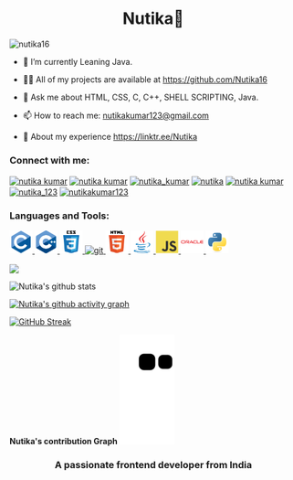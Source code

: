 
<h1 align="center">Nutika💫</h1>
<p> <img src="https://komarev.com/ghpvc/?username=Nutika16&label=Profile%20views&color=0e19b4&style=flat-square" alt="nutika16"/> </p>

 - 🌱 I’m currently Leaning Java.
 
 - 👨‍💻 All of my projects are available at https://github.com/Nutika16
 
 - 💬 Ask me about HTML, CSS, C, C++, SHELL SCRIPTING, Java. 
 
 - 📫 How to reach me: nutikakumar123@gmail.com
 
 - 📝 About my experience https://linktr.ee/Nutika

   
<h3 align="left">Connect with me:</h3>
<p align="left">
<a href="https://linkedin.com/in/nutika kumar" target="blank"><img align="center" src="https://raw.githubusercontent.com/rahuldkjain/github-profile-readme-generator/master/src/images/icons/Social/linked-in-alt.svg" alt="nutika kumar" height="30" width="40" /></a>
<a href="https://stackoverflow.com/users/nutika kumar" target="blank"><img align="center" src="https://raw.githubusercontent.com/rahuldkjain/github-profile-readme-generator/master/src/images/icons/Social/stack-overflow.svg" alt="nutika kumar" height="30" width="40" /></a>
<a href="https://instagram.com/nutika_kumar" target="blank"><img align="center" src="https://raw.githubusercontent.com/rahuldkjain/github-profile-readme-generator/master/src/images/icons/Social/instagram.svg" alt="nutika_kumar" height="30" width="40" /></a>
<a href="https://www.codechef.com/users/nutika" target="blank"><img align="center" src="https://cdn.jsdelivr.net/npm/simple-icons@3.1.0/icons/codechef.svg" alt="nutika" height="30" width="40" /></a>
<a href="https://www.hackerrank.com/nutika kumar" target="blank"><img align="center" src="https://raw.githubusercontent.com/rahuldkjain/github-profile-readme-generator/master/src/images/icons/Social/hackerrank.svg" alt="nutika kumar" height="30" width="40" /></a>
<a href="https://www.leetcode.com/nutika_123" target="blank"><img align="center" src="https://raw.githubusercontent.com/rahuldkjain/github-profile-readme-generator/master/src/images/icons/Social/leet-code.svg" alt="nutika_123" height="30" width="40" /></a>
<a href="https://auth.geeksforgeeks.org/user/nutikakumar123" target="blank"><img align="center" src="https://raw.githubusercontent.com/rahuldkjain/github-profile-readme-generator/master/src/images/icons/Social/geeks-for-geeks.svg" alt="nutikakumar123" height="30" width="40" /></a>
</p>

<h3 align="left">Languages and Tools:</h3>
<p align="left"> <a href="https://www.cprogramming.com/" target="_blank" rel="noreferrer"> <img src="https://raw.githubusercontent.com/devicons/devicon/master/icons/c/c-original.svg" alt="c" width="40" height="40"/> </a> <a href="https://www.w3schools.com/cpp/" target="_blank" rel="noreferrer"> <img src="https://raw.githubusercontent.com/devicons/devicon/master/icons/cplusplus/cplusplus-original.svg" alt="cplusplus" width="40" height="40"/> </a> <a href="https://www.w3schools.com/css/" target="_blank" rel="noreferrer"> <img src="https://raw.githubusercontent.com/devicons/devicon/master/icons/css3/css3-original-wordmark.svg" alt="css3" width="40" height="40"/> </a> <a href="https://git-scm.com/" target="_blank" rel="noreferrer"> <img src="https://www.vectorlogo.zone/logos/git-scm/git-scm-icon.svg" alt="git" width="40" height="40"/> </a> <a href="https://www.w3.org/html/" target="_blank" rel="noreferrer"> <img src="https://raw.githubusercontent.com/devicons/devicon/master/icons/html5/html5-original-wordmark.svg" alt="html5" width="40" height="40"/> </a> <a href="https://www.java.com" target="_blank" rel="noreferrer"> <img src="https://raw.githubusercontent.com/devicons/devicon/master/icons/java/java-original.svg" alt="java" width="40" height="40"/> </a> <a href="https://developer.mozilla.org/en-US/docs/Web/JavaScript" target="_blank" rel="noreferrer"> <img src="https://raw.githubusercontent.com/devicons/devicon/master/icons/javascript/javascript-original.svg" alt="javascript" width="40" height="40"/> </a> <a href="https://www.oracle.com/" target="_blank" rel="noreferrer"> <img src="https://raw.githubusercontent.com/devicons/devicon/master/icons/oracle/oracle-original.svg" alt="oracle" width="40" height="40"/> </a> <a href="https://www.python.org" target="_blank" rel="noreferrer"> <img src="https://raw.githubusercontent.com/devicons/devicon/master/icons/python/python-original.svg" alt="python" width="40" height="40"/> </a> </p>




<!--[![Nutika's github activity graph](https://github-readme-activity-graph.cyclic.app/graph?username=nutika16&theme=react)](https://github.com/nutika16/github-readme-activity-graph)-->

<a href=""> <img align="center" src="https://github-readme-stats-sigma-five.vercel.app/api/top-langs/?username=nutika16&theme=react&line_height=40&hide=css"/> </a>

![Nutika's github stats](https://github-readme-stats2-blush.vercel.app/api?username=nutika16&theme=react&showicons=true)

[![Nutika's github activity graph](https://github-readme-activity-graph.vercel.app/graph?username=nutika16&theme=react)](https://github.com/nutika16/github-readme-activity-graph)


[![GitHub Streak](https://github-readme-streak-stats.herokuapp.com?user=nutika16&theme=react)](https://git.io/streak-stats)

<b align="center">Nutika's contribution Graph</b>
![Snake animation](https://github.com/Nutika16/Nutika16/blob/output/github-contribution-grid-snake.svg) 

<h3 align="center">A passionate frontend developer from India</h3>

<!--Profile trophy-->
<!--<p align="left"> <a href="https://github.com/ryo-ma/github-profile-trophy"><img src="https://github-profile-trophy.vercel.app/?username=nutika16" alt="nutika16" /></a> </p>-->

